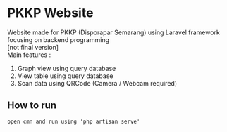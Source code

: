 # PKKP Website
Website made for PKKP (Disporapar Semarang) using Laravel framework focusing on backend programming<br>
[not final version] <br>
Main features : <br>
1. Graph view using query database
2. View table using query database
3. Scan data using QRCode (Camera / Webcam required)


## How to run
```
open cmn and run using 'php artisan serve'
```
